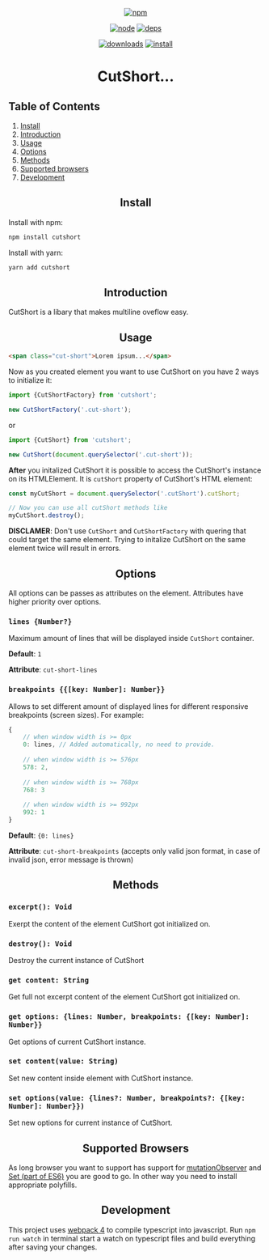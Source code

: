 <div align="center">

[![npm][npm]][npm-url]

[![node][node]][node-url]
[![deps][deps]][deps-url]

[![downloads][downloads]][downloads-url]
[![install][install]][install-url]

# CutShort...

</div>

## Table of Contents

1. [Install](#install)
2. [Introduction](#introduction)
3. [Usage](#usage)
3. [Options](#options)
4. [Methods](#methods)
5. [Supported browsers](#supported-browsers)
6. [Development](#development)

<h2 align="center">Install</h2>

Install with npm:

```bash
npm install cutshort
```

Install with yarn:

```bash
yarn add cutshort
```


<h2 align="center">Introduction</h2>

CutShort is a libary that makes multiline oveflow easy.

<h2 align="center">Usage</h2>

```html
<span class="cut-short">Lorem ipsum...</span>
```

Now as you created element you want to use CutShort on you have 2 ways to initialize it:

```ts
import {CutShortFactory} from 'cutshort';

new CutShortFactory('.cut-short');
```

or 

```ts
import {CutShort} from 'cutshort';

new CutShort(document.querySelector('.cut-short'));
```

**After** you initalized CutShort it is possible to access the CutShort's instance on its HTMLElement. It is `cutShort` property of CutShort's HTML element:

```ts
const myCutShort = document.querySelector('.cutShort').cutShort;

// Now you can use all cutShort methods like
myCutShort.destroy();
```

**DISCLAMER**:
Don't use `CutShort` and `CutShortFactory` with quering that could target the same element. Trying to initalize CutShort on the same element twice will result in errors. 

<h2 align="center">Options</h2>

All options can be passes as attributes on the element. Attributes have higher priority over options.

### `lines {Number?}`
Maximum amount of lines that will be displayed inside `CutShort` container.

**Default**: `1`

**Attribute**: `cut-short-lines`

### `breakpoints {{[key: Number]: Number}}`
Allows to set different amount of displayed lines for different responsive breakpoints (screen sizes). For example:

```ts
{
    // when window width is >= 0px
    0: lines, // Added automatically, no need to provide.
    
    // when window width is >= 576px
    578: 2,
    
    // when window width is >= 768px
    768: 3
    
    // when window width is >= 992px
    992: 1
}
```

**Default**: `{0: lines}`

**Attribute**: `cut-short-breakpoints` (accepts only valid json format, in case of invalid json, error message is thrown)

<h2 align="center">Methods</h2>

### `excerpt(): Void`

Exerpt the content of the element CutShort got initialized on.

### `destroy(): Void`

Destroy the current instance of CutShort

### `get content: String`

Get full not excerpt content of the element CutShort got initialized on.

### `get options: {lines: Number, breakpoints: {[key: Number]: Number}}`

Get options of current CutShort instance.

### `set content(value: String)`

Set new content inside element with CutShort instance.

### `set options(value: {lines?: Number, breakpoints?: {[key: Number]: Number}})`

Set new options for current instance of CutShort.

<h2 align="center">Supported Browsers</h2>

As long browser you want to support has support for [mutationObserver](https://caniuse.com/mutationobserver) and [Set (part of ES6)](https://caniuse.com/ES6) you are good to go. In other way you need to install appropriate polyfills.


<h2 align="center">Development</h2>

This project uses [webpack 4](https://github.com/webpack/webpack) to compile typescript into javascript. Run `npm run watch` in terminal start a watch on typescript files and build everything after saving your changes.

[npm]: https://img.shields.io/npm/v/cutshort.svg
[npm-url]: https://npmjs.com/package/cutshort

[node]: https://img.shields.io/node/v/cutshort.svg
[node-url]: https://nodejs.org

[deps]: https://img.shields.io/david/witotv/cutshort.svg
[deps-url]: https://david-dm.org/witotv/cutshort

[install]: https://badgen.net/packagephobia/install/cutshort
[install-url]: https://packagephobia.now.sh/result?p=cutshort

[downloads]: https://img.shields.io/npm/dm/cutshort.svg
[downloads-url]: https://npmcharts.com/compare/cutshort?minimal=true
